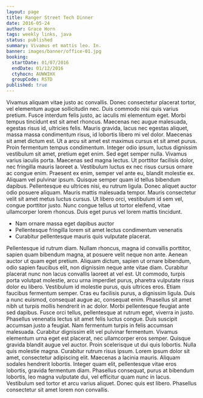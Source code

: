 ```yaml
---
layout: page
title: Ranger Street Tech Dinner
date: 2016-05-24
author: Grace Horn
tags: weekly links, java
status: published
summary: Vivamus et mattis leo. In.
banner: images/banner/office-01.jpg
booking:
  startDate: 01/07/2016
  endDate: 01/12/2016
  ctyhocn: AUWWIHX
  groupCode: RSTD
published: true
---
```

Vivamus aliquam vitae justo ac convallis. Donec consectetur placerat tortor, vel elementum augue sollicitudin nec. Duis commodo nisi quis varius pretium. Fusce interdum felis justo, ac iaculis mi elementum eget. Morbi tempus tincidunt est sit amet rhoncus. Maecenas nec augue malesuada, egestas risus id, ultricies felis. Mauris gravida, lacus nec egestas aliquet, massa massa condimentum risus, id lobortis libero mi vel dolor. Maecenas sit amet dictum est. Ut a arcu sit amet est maximus cursus et sit amet purus. Proin fermentum tempus condimentum. Integer odio ipsum, luctus dignissim vestibulum sit amet, pretium eget enim. Sed eget semper nulla. Vivamus varius iaculis porta. Maecenas sed magna lectus.
Ut porttitor facilisis dolor, nec fringilla mauris laoreet a. Vestibulum luctus ex nec risus cursus ornare ac congue enim. Praesent ex enim, semper vel ante eu, blandit molestie ex. Aliquam vel pulvinar ipsum. Quisque semper quam id tellus bibendum dapibus. Pellentesque eu ultrices nisi, eu rutrum ligula. Donec aliquet auctor odio posuere aliquam. Mauris mattis malesuada tempor. Mauris consectetur velit sit amet metus luctus cursus. Ut libero orci, vestibulum id sem vel, congue porttitor justo. Nunc congue tellus ut tortor eleifend, vitae ullamcorper lorem rhoncus. Duis eget purus vel lorem mattis tincidunt.

* Nam ornare massa eget dapibus auctor
* Pellentesque fringilla lorem sit amet lectus condimentum venenatis
* Curabitur pellentesque mauris quis vulputate placerat.

Pellentesque id rutrum diam. Nullam rhoncus, magna id convallis porttitor, sapien quam bibendum magna, at posuere velit neque non ante. Aenean auctor ut quam eget pretium. Aliquam dictum, sapien ut ornare bibendum, odio sapien faucibus elit, non dignissim neque ante vitae diam. Curabitur placerat nunc non lacus convallis laoreet at vel est. Ut commodo, turpis porta volutpat molestie, arcu urna imperdiet purus, pharetra vulputate risus dolor eu libero. Vestibulum id molestie purus, quis ultrices eros. Etiam faucibus fermentum semper. Cras eu facilisis purus, a dignissim ligula. Duis a nunc euismod, consequat augue ac, consequat enim. Phasellus sit amet nibh ut turpis mollis hendrerit in ac dolor. Morbi pellentesque feugiat ante sed dapibus. Fusce orci tellus, pellentesque at rutrum eget, viverra in justo. Phasellus venenatis lectus sit amet felis luctus congue. Duis suscipit accumsan justo a feugiat. Nam fermentum turpis in felis accumsan malesuada.
Curabitur dignissim elit vel pulvinar fermentum. Vivamus elementum urna eget est placerat, nec ullamcorper eros semper. Quisque gravida blandit augue vel auctor. Proin scelerisque ut dui quis lobortis. Nulla quis molestie magna. Curabitur rutrum risus ipsum. Lorem ipsum dolor sit amet, consectetur adipiscing elit. Maecenas a lacinia mauris. Aliquam sodales hendrerit lobortis. Integer quam elit, pellentesque vitae eros lobortis, gravida fermentum diam. Phasellus consequat, purus at bibendum lobortis, leo magna vulputate dui, vel efficitur quam nunc in lacus. Vestibulum sed tortor et arcu varius aliquet. Donec quis est libero. Phasellus consectetur sit amet lorem non convallis.
